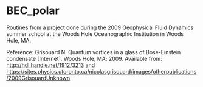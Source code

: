 # BEC_polar

Routines from a project done during the 2009 Geophysical Fluid Dynamics summer school at the Woods Hole Oceanographic Institution in Woods Hole, MA.

Reference: Grisouard N. Quantum vortices in a glass of Bose-Einstein condensate [Internet]. Woods Hole, MA; 2009. Available from: http://hdl.handle.net/1912/3213 and https://sites.physics.utoronto.ca/nicolasgrisouard/images/otherpublications/2009GrisouardUnknown
